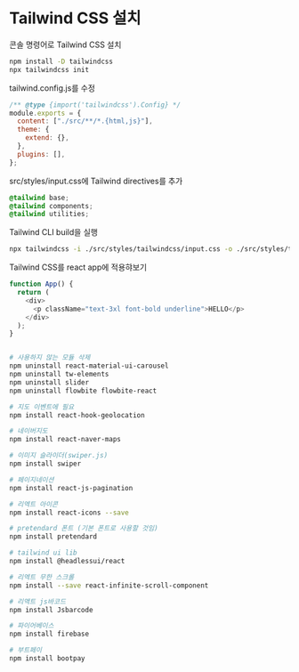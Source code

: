 # Tailwind CSS 설치

콘솔 명령어로 Tailwind CSS 설치

```bash
npm install -D tailwindcss
npx tailwindcss init
```

tailwind.config.js를 수정

```jsx
/** @type {import('tailwindcss').Config} */
module.exports = {
  content: ["./src/**/*.{html,js}"],
  theme: {
    extend: {},
  },
  plugins: [],
};
```

src/styles/input.css에 Tailwind directives를 추가

```css
@tailwind base;
@tailwind components;
@tailwind utilities;
```

Tailwind CLI build을 실행

```bash
npx tailwindcss -i ./src/styles/tailwindcss/input.css -o ./src/styles/tailwindcss/output.css --watch
```

Tailwind CSS를 react app에 적용햐보기

```javascript
function App() {
  return (
    <div>
      <p className="text-3xl font-bold underline">HELLO</p>
    </div>
  );
}
```

```bash

# 사용하지 않는 모듈 삭제
npm uninstall react-material-ui-carousel
npm uninstall tw-elements
npm uninstall slider
npm uninstall flowbite flowbite-react

# 지도 이벤트에 필요
npm install react-hook-geolocation

# 네이버지도
npm install react-naver-maps

# 이미지 슬라이더(swiper.js)
npm install swiper

# 페이지네이션
npm install react-js-pagination

# 리엑트 아이콘
npm install react-icons --save

# pretendard 폰트 (기본 폰트로 사용할 것임)
npm install pretendard

# tailwind ui lib
npm install @headlessui/react

# 리엑트 무한 스크롤
npm install --save react-infinite-scroll-component

# 리액트 js바코드
npm install Jsbarcode

# 파이어베이스
npm install firebase

# 부트페이
npm install bootpay

```
